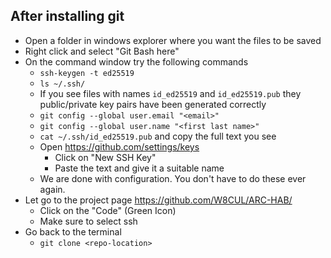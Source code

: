 
## After installing git

- Open a folder in windows explorer where you want the files to be saved
- Right click and select "Git Bash here"
- On the command window try the following commands
	- `ssh-keygen -t ed25519`
	- `ls ~/.ssh/`
	- If you see files with names `id_ed25519` and `id_ed25519.pub` they public/private key pairs have been generated correctly
	- `git config --global user.email "<email>"`
	- `git config --global user.name "<first last name>"`
	- `cat ~/.ssh/id_ed25519.pub` and copy the full text you see
	- Open https://github.com/settings/keys
		- Click on "New SSH Key"
		- Paste the text and give it a suitable name
	- We are done with configuration. You don't have to do these ever again.
- Let go to the project page https://github.com/W8CUL/ARC-HAB/
	- Click on the "Code" (Green Icon)
	- Make sure to select ssh
- Go back to the terminal
	- `git clone <repo-location>`

